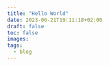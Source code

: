 ```yaml
---
title: "Hello World"
date: 2023-06-21T19:11:18+02:00
draft: false
toc: false
images:
tags:
  - blog
---
```


